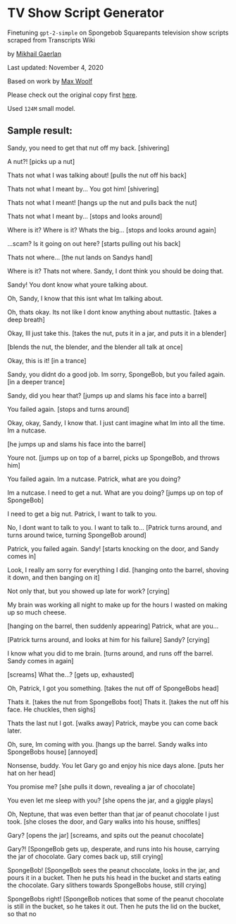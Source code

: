 # TV Show Script Generator

Finetuning `gpt-2-simple` on Spongebob Squarepants television show scripts scraped from Transcripts Wiki

by [Mikhail Gaerlan](https://www.math.ucdavis.edu/~mgaerlan)

Last updated: November 4, 2020

Based on work by [Max Woolf](http://minimaxir.com)

Please check out the original copy first [here](https://www.google.com/url?sa=t&rct=j&q=&esrc=s&source=web&cd=&cad=rja&uact=8&ved=2ahUKEwijivWvwunsAhVGlVkKHQIkDG4QFjAAegQIBhAC&url=https%3A%2F%2Fcolab.research.google.com%2Fdrive%2F1VLG8e7YSEwypxU-noRNhsv5dW4NfTGce&usg=AOvVaw3W9t1DOZAaccv3zapLUhge).

Used `124M` small model.

## Sample result:

Sandy, you need to get that nut off my back. [shivering]

A nut?! [picks up a nut]

Thats not what I was talking about! [pulls the nut off his back]

Thats not what I meant by...  You got him!  [shivering]

Thats not what I meant! [hangs up the nut and pulls back the nut]

Thats not what I meant by... [stops and looks around]

Where is it? Where is it? Whats the big... [stops and looks around again]

...scam? Is it going on out here? [starts pulling out his back]

Thats not where... [the nut lands on Sandys hand]

Where is it? Thats not where.  Sandy, I dont think you should be doing that.

Sandy! You dont know what youre talking about.

Oh, Sandy, I know that this isnt what Im talking about.

Oh, thats okay. Its not like I dont know anything about nuttastic. [takes a deep breath]

Okay, Ill just take this. [takes the nut, puts it in a jar, and puts it in a blender]

[blends the nut, the blender, and the blender all talk at once]

Okay, this is it!  [in a trance]

Sandy, you didnt do a good job.  Im sorry, SpongeBob, but you failed again.  [in a deeper trance]

Sandy, did you hear that?  [jumps up and slams his face into a barrel]

You failed again.  [stops and turns around]

Okay, okay, Sandy, I know that. I just cant imagine what Im into all the time.  Im a nutcase.

[he jumps up and slams his face into the barrel]

Youre not. [jumps up on top of a barrel, picks up SpongeBob, and throws him]

You failed again.  Im a nutcase.  Patrick, what are you doing?

Im a nutcase.  I need to get a nut.  What are you doing? [jumps up on top of SpongeBob]

I need to get a big nut.  Patrick, I want to talk to you.

No, I dont want to talk to you. I want to talk to... [Patrick turns around, and turns around twice, turning SpongeBob around]

Patrick, you failed again.  Sandy! [starts knocking on the door, and Sandy comes in]

Look, I really am sorry for everything I did.  [hanging onto the barrel, shoving it down, and then banging on it]

Not only that, but you showed up late for work?  [crying]

My brain was working all night to make up for the hours I wasted on making up so much cheese.

[hanging on the barrel, then suddenly appearing] Patrick, what are you...

[Patrick turns around, and looks at him for his failure] Sandy?  [crying]

I know what you did to me brain. [turns around, and runs off the barrel. Sandy comes in again]

[screams] What the...? [gets up, exhausted]

Oh, Patrick, I got you something. [takes the nut off of SpongeBobs head]

Thats it. [takes the nut from SpongeBobs foot] Thats it. [takes the nut off his face. He chuckles, then sighs]

Thats the last nut I got. [walks away]  Patrick, maybe you can come back later.

Oh, sure, Im coming with you. [hangs up the barrel. Sandy walks into SpongeBobs house] [annoyed]

Nonsense, buddy. You let Gary go and enjoy his nice days alone. [puts her hat on her head]

You promise me? [she pulls it down, revealing a jar of chocolate]

You even let me sleep with you? [she opens the jar, and a giggle plays]

Oh, Neptune, that was even better than that jar of peanut chocolate I just took. [she closes the door, and Gary walks into his house, sniffles]

Gary? [opens the jar]  [screams, and spits out the peanut chocolate]

Gary?! [SpongeBob gets up, desperate, and runs into his house, carrying the jar of chocolate. Gary comes back up, still crying]

SpongeBob! [SpongeBob sees the peanut chocolate, looks in the jar, and pours it in a bucket. Then he puts his head in the bucket and starts eating the chocolate. Gary slithers towards SpongeBobs house, still crying]

SpongeBobs right! [SpongeBob notices that some of the peanut chocolate is still in the bucket, so he takes it out. Then he puts the lid on the bucket, so that no
